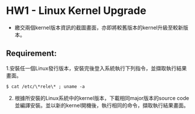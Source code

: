 # HW1 - Linux Kernel Upgrade

* 繳交兩個kernel版本資訊的截圖畫面，亦即將較舊版本的kernel升級至較新版本。

## Requirement: 
1.安裝任一個Linux發行版本，安裝完後登入系統執行下列指令，並擷取執行結果畫面。
```
$ cat /etc/\*rele\* ; uname -a
```
2. 根據所安裝的Linux系統中的kernel版本，下載相同major版本的source code並編譯安裝。並以新的kernel開機後，執行相同的命令，擷取執行結果畫面。